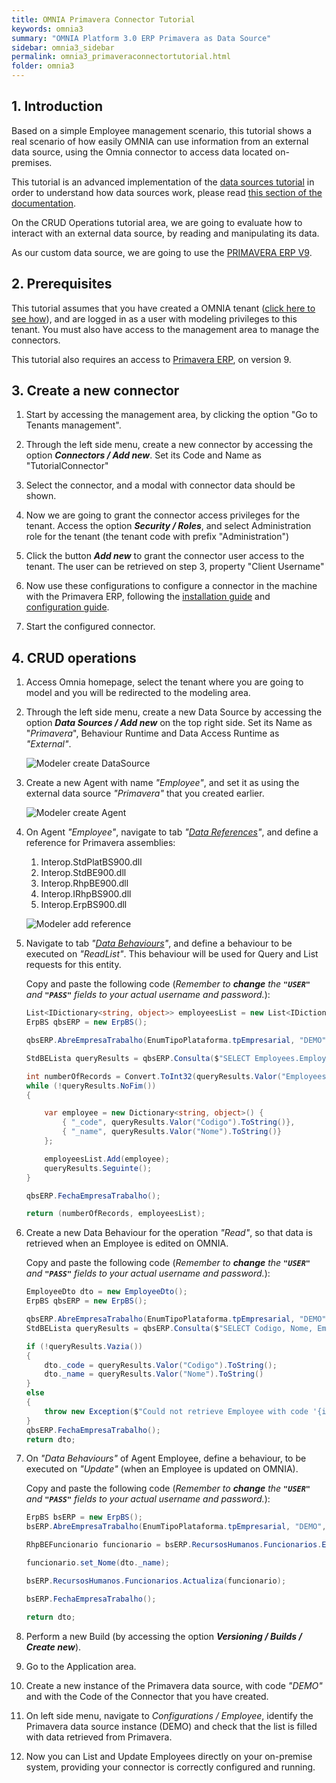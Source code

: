 ```yaml
---
title: OMNIA Primavera Connector Tutorial
keywords: omnia3
summary: "OMNIA Platform 3.0 ERP Primavera as Data Source"
sidebar: omnia3_sidebar
permalink: omnia3_primaveraconnectortutorial.html
folder: omnia3
---
```


## 1. Introduction

Based on a simple Employee management scenario, this tutorial shows a real scenario of how easily OMNIA can use information from an external data source, using the Omnia connector to access data located on-premises. 

This tutorial is an advanced implementation of the [data sources tutorial](omnia3_datasourcetutorial.html) in order to understand how data sources work, please read [this section of the documentation](omnia3_modeler_datasources.html).

On the CRUD Operations tutorial area, we are going to evaluate how to interact with an external data source, by reading and manipulating its data.

As our custom data source, we are going to use the [PRIMAVERA ERP V9](https://pt.primaverabss.com).

## 2. Prerequisites

This tutorial assumes that you have created a OMNIA tenant ([click here to see how](omnia3_tenantcreation.html)), and are logged in as a user with modeling privileges to this tenant. You must also have access to the management area to manage the connectors.

This tutorial also requires an access to [Primavera ERP](https://pt.primaverabss.com), on version 9. 

## 3. Create a new connector

1. Start by accessing the management area, by clicking the option "Go to Tenants management".

2. Through the left side menu, create a new connector by accessing the option ***Connectors / Add new***. Set its Code and Name as "TutorialConnector"

3. Select the connector, and a modal with connector data should be shown.

4. Now we are going to grant the connector access privileges for the tenant. Access the option ***Security / Roles***, and select Administration role for the tenant (the tenant code with prefix "Administration")

5. Click the button ***Add new*** to grant the connector user access to the tenant. The user can be retrieved on step 3, property "Client Username"

6. Now use these configurations to configure a connector in the machine with the Primavera ERP, following the [installation guide](omnia3_connector_install.html) and [configuration guide](omnia3_connector_configuration.html).

7. Start the configured connector.

## 4. CRUD operations

1. Access Omnia homepage, select the tenant where you are going to model and you will be redirected to the modeling area.

2. Through the left side menu, create a new Data Source by accessing the option ***Data Sources / Add new*** on the top right side. Set its Name as "*Primavera*", Behaviour Runtime and Data Access Runtime as *"External"*.

    ![Modeler create DataSource](/images/tutorials/primaveraconnector/add-new-datasource.png)

3. Create a new Agent with name *"Employee"*, and set it as using the external data source *"Primavera"* that you created earlier.

    ![Modeler create Agent](/images/tutorials/primaveraconnector/add-new-agent.png)

4. On Agent *"Employee"*, navigate to tab *"[Data References](https://docs.numbersbelieve.com/omnia3_modeler_references.html)"*, and define a reference for Primavera assemblies:

    1. Interop.StdPlatBS900.dll
    2. Interop.StdBE900.dll
    3. Interop.RhpBE900.dll
    4. Interop.IRhpBS900.dll
    5. Interop.ErpBS900.dll

    ![Modeler add reference](/images/tutorials/primaveraconnector/add-new-reference.png)

5. Navigate to tab *"[Data Behaviours](https://docs.numbersbelieve.com/omnia3_modeler_datasources.html)"*, and define a behaviour to be executed on *"ReadList"*. This behaviour will be used for Query and List requests for this entity.

    Copy and paste the following code (*Remember to **change** the **```"USER"```** and **```"PASS"```** fields to your actual username and password.*):

    ```C#
    List<IDictionary<string, object>> employeesList = new List<IDictionary<string, object>>();
    ErpBS qbsERP = new ErpBS();
    
    qbsERP.AbreEmpresaTrabalho(EnumTipoPlataforma.tpEmpresarial, "DEMO", "USER", "PASS");
    
    StdBELista queryResults = qbsERP.Consulta($"SELECT Employees.EmployeesCount, Codigo, Nome FROM Funcionarios CROSS JOIN (SELECT Count(*) AS EmployeesCount FROM  Funcionarios) AS Employees ORDER BY Codigo OFFSET {(page - 1)*pageSize} ROWS FETCH NEXT {pageSize} ROWS ONLY");
    
    int numberOfRecords = Convert.ToInt32(queryResults.Valor("EmployeesCount").ToString());
    while (!queryResults.NoFim())
    {
    
        var employee = new Dictionary<string, object>() {
            { "_code", queryResults.Valor("Codigo").ToString()},
            { "_name", queryResults.Valor("Nome").ToString()}
        };
    
        employeesList.Add(employee);
        queryResults.Seguinte();
    }
    
    qbsERP.FechaEmpresaTrabalho();
    
    return (numberOfRecords, employeesList);
    ```

6. Create a new Data Behaviour for the operation *"Read"*, so that data is retrieved when an Employee is edited on OMNIA.

    Copy and paste the following code (*Remember to **change** the **```"USER"```** and **```"PASS"```** fields to your actual username and password.*):

    ```C#
    EmployeeDto dto = new EmployeeDto();
    ErpBS qbsERP = new ErpBS();
    
    qbsERP.AbreEmpresaTrabalho(EnumTipoPlataforma.tpEmpresarial, "DEMO", "USER", "PASS");
    StdBELista queryResults = qbsERP.Consulta($"SELECT Codigo, Nome, Email, Telefone FROM Funcionarios WHERE Codigo = '{identifier}'");
    
    if (!queryResults.Vazia())
    {
        dto._code = queryResults.Valor("Codigo").ToString();
        dto._name = queryResults.Valor("Nome").ToString()
    }
    else
    {
        throw new Exception($"Could not retrieve Employee with code '{identifier}'");
    }
    qbsERP.FechaEmpresaTrabalho();
    return dto;
    ```

7. On *"Data Behaviours"* of Agent Employee, define a behaviour, to be executed on *"Update"* (when an Employee is updated on OMNIA).

    Copy and paste the following code (*Remember to **change** the **```"USER"```** and **```"PASS"```** fields to your actual username and password.*):

    ```C#
    ErpBS bsERP = new ErpBS();
    bsERP.AbreEmpresaTrabalho(EnumTipoPlataforma.tpEmpresarial, "DEMO", "USER", "PASS");
    
    RhpBEFuncionario funcionario = bsERP.RecursosHumanos.Funcionarios.Edita(dto._code);
    
    funcionario.set_Nome(dto._name);
    
    bsERP.RecursosHumanos.Funcionarios.Actualiza(funcionario);
    
    bsERP.FechaEmpresaTrabalho();
    
    return dto;
    ```

8. Perform a new Build (by accessing the option ***Versioning / Builds / Create new***).

9. Go to the Application area.

10. Create a new instance of the Primavera data source, with code *"DEMO"* and with the Code of the Connector that you have created.

11. On left side menu, navigate to *Configurations / Employee*, identify the Primavera data source instance (DEMO) and check that the list is filled with data retrieved from Primavera.

12. Now you can List and Update Employees directly on your on-premise system, providing your connector is correctly configured and running.